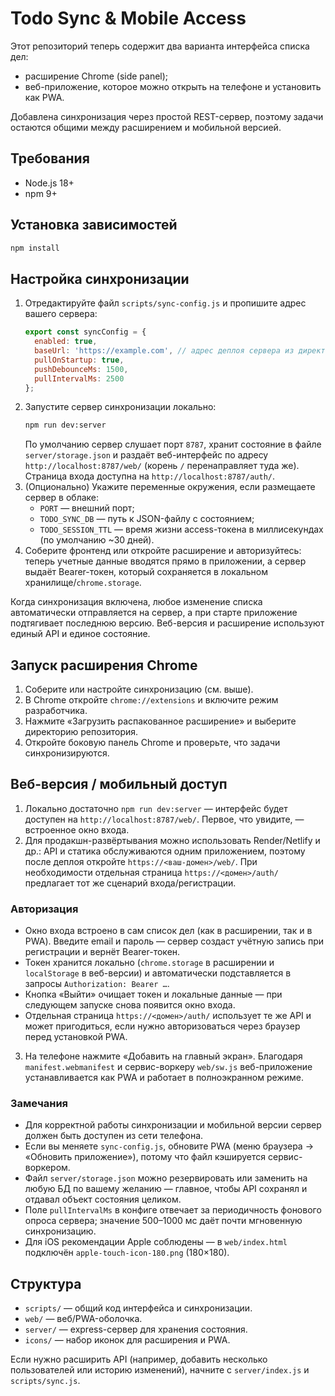 # Todo Sync & Mobile Access

Этот репозиторий теперь содержит два варианта интерфейса списка дел:
- расширение Chrome (side panel);
- веб-приложение, которое можно открыть на телефоне и установить как PWA.

Добавлена синхронизация через простой REST-сервер, поэтому задачи остаются общими между расширением и мобильной версией.

## Требования
- Node.js 18+
- npm 9+

## Установка зависимостей
```bash
npm install
```

## Настройка синхронизации
1. Отредактируйте файл `scripts/sync-config.js` и пропишите адрес вашего сервера:
   ```js
   export const syncConfig = {
     enabled: true,
     baseUrl: 'https://example.com', // адрес деплоя сервера из директории server/
     pullOnStartup: true,
     pushDebounceMs: 1500,
     pullIntervalMs: 2500
   };
   ```
2. Запустите сервер синхронизации локально:
   ```bash
   npm run dev:server
   ```
   По умолчанию сервер слушает порт `8787`, хранит состояние в файле `server/storage.json` и раздаёт веб-интерфейс по адресу `http://localhost:8787/web/` (корень `/` перенаправляет туда же).
   Страница входа доступна на `http://localhost:8787/auth/`.
3. (Опционально) Укажите переменные окружения, если размещаете сервер в облаке:
   - `PORT` — внешний порт;
   - `TODO_SYNC_DB` — путь к JSON-файлу с состоянием;
   - `TODO_SESSION_TTL` — время жизни access-токена в миллисекундах (по умолчанию ~30 дней).
4. Соберите фронтенд или откройте расширение и авторизуйтесь: теперь учетные данные вводятся прямо в приложении, а сервер выдаёт Bearer-токен, который сохраняется в локальном хранилище/`chrome.storage`.

Когда синхронизация включена, любое изменение списка автоматически отправляется на сервер, а при старте приложение подтягивает последнюю версию. Веб-версия и расширение используют единый API и единое состояние.

## Запуск расширения Chrome
1. Соберите или настройте синхронизацию (см. выше).
2. В Chrome откройте `chrome://extensions` и включите режим разработчика.
3. Нажмите «Загрузить распакованное расширение» и выберите директорию репозитория.
4. Откройте боковую панель Chrome и проверьте, что задачи синхронизируются.

## Веб-версия / мобильный доступ
1. Локально достаточно `npm run dev:server` — интерфейс будет доступен на `http://localhost:8787/web/`. Первое, что увидите, — встроенное окно входа.
2. Для продакшн-развёртывания можно использовать Render/Netlify и др.: API и статика обслуживаются одним приложением, поэтому после деплоя откройте `https://<ваш-домен>/web/`. При необходимости отдельная страница `https://<домен>/auth/` предлагает тот же сценарий входа/регистрации.

### Авторизация
- Окно входа встроено в сам список дел (как в расширении, так и в PWA). Введите email и пароль — сервер создаст учётную запись при регистрации и вернёт Bearer-токен.
- Токен хранится локально (`chrome.storage` в расширении и `localStorage` в веб-версии) и автоматически подставляется в запросы `Authorization: Bearer …`.
- Кнопка «Выйти» очищает токен и локальные данные — при следующем запуске снова появится окно входа.
- Отдельная страница `https://<домен>/auth/` использует те же API и может пригодиться, если нужно авторизоваться через браузер перед установкой PWA.
3. На телефоне нажмите «Добавить на главный экран». Благодаря `manifest.webmanifest` и сервис-воркеру `web/sw.js` веб-приложение устанавливается как PWA и работает в полноэкранном режиме.

### Замечания
- Для корректной работы синхронизации и мобильной версии сервер должен быть доступен из сети телефона.
- Если вы меняете `sync-config.js`, обновите PWA (меню браузера → «Обновить приложение»), потому что файл кэшируется сервис-воркером.
- Файл `server/storage.json` можно резервировать или заменить на любую БД по вашему желанию — главное, чтобы API сохранял и отдавал объект состояния целиком.
- Поле `pullIntervalMs` в конфиге отвечает за периодичность фонового опроса сервера; значение 500–1000 мс даёт почти мгновенную синхронизацию.
- Для iOS рекомендации Apple соблюдены — в `web/index.html` подключён `apple-touch-icon-180.png` (180×180).

## Структура
- `scripts/` — общий код интерфейса и синхронизации.
- `web/` — веб/PWA-оболочка.
- `server/` — express-сервер для хранения состояния.
- `icons/` — набор иконок для расширения и PWA.

Если нужно расширить API (например, добавить несколько пользователей или историю изменений), начните с `server/index.js` и `scripts/sync.js`.
